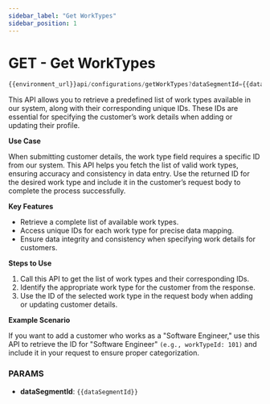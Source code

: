 ```yaml
---
sidebar_label: "Get WorkTypes"
sidebar_position: 1
---
```


# GET - Get WorkTypes

```jsx  
{{environment_url}}api/configurations/getWorkTypes?dataSegmentId={{dataSegmentId}}
```

This API allows you to retrieve a predefined list of work types available in our system, along with their corresponding unique IDs. These IDs are essential for specifying the customer’s work details when adding or updating their profile.

**Use Case**

When submitting customer details, the work type field requires a specific ID from our system. This API helps you fetch the list of valid work types, ensuring accuracy and consistency in data entry. Use the returned ID for the desired work type and include it in the customer’s request body to complete the process successfully.

**Key Features**

- Retrieve a complete list of available work types.
- Access unique IDs for each work type for precise data mapping.
- Ensure data integrity and consistency when specifying work details for customers.

**Steps to Use**
1. Call this API to get the list of work types and their corresponding IDs.
2. Identify the appropriate work type for the customer from the response.
3. Use the ID of the selected work type in the request body when adding or updating customer details.

**Example Scenario**

If you want to add a customer who works as a "Software Engineer," use this API to retrieve the ID for "Software Engineer" `(e.g., workTypeId: 101)` and include it in your request to ensure proper categorization.

### PARAMS

- **dataSegmentId**: `{{dataSegmentId}}`
